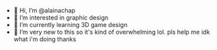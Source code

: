 - 👋 Hi, I’m @alainachap
- 👀 I’m interested in graphic design
- 🌱 I’m currently learning 3D game design
- 💞️ I’m very new to this so it's kind of overwhelming lol. pls help me idk what i'm doing thanks

<!---
alainachap/alainachap is a ✨ special ✨ repository because its `README.md` (this file) appears on your GitHub profile.
You can click the Preview link to take a look at your changes.
--->
